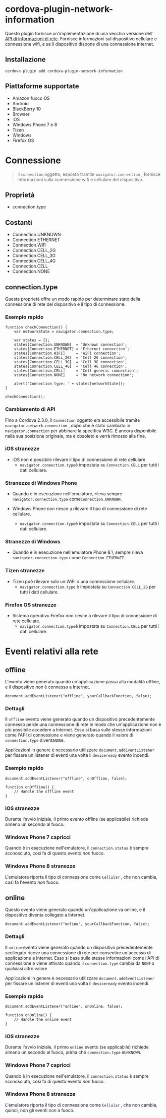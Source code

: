 <!---
    Licensed to the Apache Software Foundation (ASF) under one
    or more contributor license agreements.  See the NOTICE file
    distributed with this work for additional information
    regarding copyright ownership.  The ASF licenses this file
    to you under the Apache License, Version 2.0 (the
    "License"); you may not use this file except in compliance
    with the License.  You may obtain a copy of the License at

      http://www.apache.org/licenses/LICENSE-2.0

    Unless required by applicable law or agreed to in writing,
    software distributed under the License is distributed on an
    "AS IS" BASIS, WITHOUT WARRANTIES OR CONDITIONS OF ANY
    KIND, either express or implied.  See the License for the
    specific language governing permissions and limitations
    under the License.
-->

# cordova-plugin-network-information

Questo plugin fornisce un'implementazione di una vecchia versione dell' [API di informazioni di rete][1]. Fornisce
informazioni sul dispositivo cellulare e connessione wifi, e se il dispositivo dispone di una connessione internet.

[1]: http://www.w3.org/TR/2011/WD-netinfo-api-20110607/

## Installazione

    cordova plugin add cordova-plugin-network-information

## Piattaforme supportate

* Amazon fuoco OS
* Android
* BlackBerry 10
* Browser
* iOS
* Windows Phone 7 e 8
* Tizen
* Windows
* Firefox OS

# Connessione

> Il `connection` oggetto, esposto tramite `navigator.connection` , fornisce informazioni sulla connessione wifi e cellulare del dispositivo.

## Proprietà

* connection.type

## Costanti

* Connection.UNKNOWN
* Connection.ETHERNET
* Connection.WIFI
* Connection.CELL_2G
* Connection.CELL_3G
* Connection.CELL_4G
* Connection.CELL
* Connection.NONE

## connection.type

Questa proprietà offre un modo rapido per determinare stato della connessione di rete del dispositivo e il tipo di
connessione.

### Esempio rapido

    function checkConnection() {
        var networkState = navigator.connection.type;
    
        var states = {};
        states[Connection.UNKNOWN]  = 'Unknown connection';
        states[Connection.ETHERNET] = 'Ethernet connection';
        states[Connection.WIFI]     = 'WiFi connection';
        states[Connection.CELL_2G]  = 'Cell 2G connection';
        states[Connection.CELL_3G]  = 'Cell 3G connection';
        states[Connection.CELL_4G]  = 'Cell 4G connection';
        states[Connection.CELL]     = 'Cell generic connection';
        states[Connection.NONE]     = 'No network connection';
    
        alert('Connection type: ' + states[networkState]);
    }
    
    checkConnection();

### Cambiamento di API

Fino a Cordova 2.3.0, il `Connection` oggetto era accessibile tramite `navigator.network.connection` , dopo che è stato
cambiato in `navigator.connection` per abbinare la specifica W3C. È ancora disponibile nella sua posizione originale, ma
è obsoleto e verrà rimosso alla fine.

### iOS stranezze

* iOS non è possibile rilevare il tipo di connessione di rete cellulare.
    * `navigator.connection.type`è impostata su `Connection.CELL` per tutti i dati cellulare.

### Stranezze di Windows Phone

* Quando è in esecuzione nell'emulatore, rileva sempre `navigator.connection.type` come`Connection.UNKNOWN`.

* Windows Phone non riesce a rilevare il tipo di connessione di rete cellulare.

    * `navigator.connection.type`è impostata su `Connection.CELL` per tutti i dati cellulare.

### Stranezze di Windows

* Quando è in esecuzione nell'emulatore Phone 8.1, sempre rileva `navigator.connection.type` come `Connection.ETHERNET`.

### Tizen stranezze

* Tizen può rilevare solo un WiFi o una connessione cellulare.
    * `navigator.connection.type` è impostata su `Connection.CELL_2G` per tutti i dati cellulare.

### Firefox OS stranezze

* Sistema operativo Firefox non riesce a rilevare il tipo di connessione di rete cellulare.
    * `navigator.connection.type`è impostata su `Connection.CELL` per tutti i dati cellulare.

# Eventi relativi alla rete

## offline

L'evento viene generato quando un'applicazione passa alla modalità offline, e il dispositivo non è connesso a Internet.

    document.addEventListener("offline", yourCallbackFunction, false);

### Dettagli

Il `offline` evento viene generato quando un dispositivo precedentemente connesso perde una connessione di rete in modo
che un'applicazione non è più possibile accedere a Internet. Esso si basa sulle stesse informazioni come l'API di
connessione e viene generato quando il valore di `connection.type` diventa`NONE`.

Applicazioni in genere è necessario utilizzare `document.addEventListener` per fissare un listener di eventi una volta
il `deviceready` evento incendi.

### Esempio rapido

    document.addEventListener("offline", onOffline, false);
    
    function onOffline() {
        // Handle the offline event
    }

### iOS stranezze

Durante l'avvio iniziale, il primo evento offline (se applicabile) richiede almeno un secondo al fuoco.

### Windows Phone 7 capricci

Quando è in esecuzione nell'emulatore, il `connection.status` è sempre sconosciuto, così fa di questo evento *non*
fuoco.

### Windows Phone 8 stranezze

L'emulatore riporta il tipo di connessione come `Cellular` , che non cambia, così fa l'evento *non* fuoco.

## online

Questo evento viene generato quando un'applicazione va online, e il dispositivo diventa collegato a Internet.

    document.addEventListener("online", yourCallbackFunction, false);

### Dettagli

Il `online` evento viene generato quando un dispositivo precedentemente scollegato riceve una connessione di rete per
consentire un'accesso di applicazione a Internet. Esso si basa sulle stesse informazioni come l'API di connessione e
viene attivato quando il `connection.type` cambia da `NONE` a qualsiasi altro valore.

Applicazioni in genere è necessario utilizzare `document.addEventListener` per fissare un listener di eventi una volta
il `deviceready` evento incendi.

### Esempio rapido

    document.addEventListener("online", onOnline, false);
    
    function onOnline() {
        // Handle the online event
    }

### iOS stranezze

Durante l'avvio iniziale, il primo `online` evento (se applicabile) richiede almeno un secondo al fuoco, prima
che `connection.type` è`UNKNOWN`.

### Windows Phone 7 capricci

Quando è in esecuzione nell'emulatore, il `connection.status` è sempre sconosciuto, così fa di questo evento *non*
fuoco.

### Windows Phone 8 stranezze

L'emulatore riporta il tipo di connessione come `Cellular` , che non cambia, quindi, non gli eventi *non* a fuoco.
